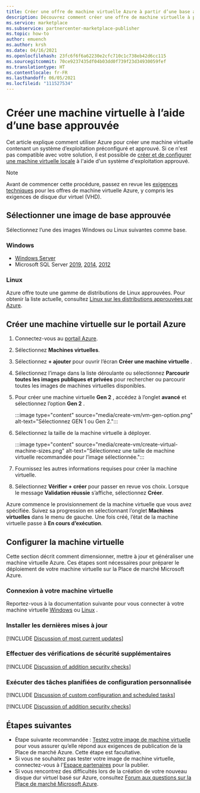 ```yaml
---
title: Créer une offre de machine virtuelle Azure à partir d’une base approuvée
description: Découvrez comment créer une offre de machine virtuelle à partir d’une base approuvée (Place de marché Azure).
ms.service: marketplace
ms.subservice: partnercenter-marketplace-publisher
ms.topic: how-to
author: emuench
ms.author: krsh
ms.date: 04/16/2021
ms.openlocfilehash: 23fc6f6f6a62230e2cfc710c1c738eb42d6cc115
ms.sourcegitcommit: 70ce9237435df04b03dd0f739f23d34930059fef
ms.translationtype: HT
ms.contentlocale: fr-FR
ms.lasthandoff: 06/05/2021
ms.locfileid: "111527534"
---
```

# <a name="create-a-virtual-machine-using-an-approved-base"></a>Créer une machine virtuelle à l’aide d’une base approuvée

Cet article explique comment utiliser Azure pour créer une machine virtuelle contenant un système d’exploitation préconfiguré et approuvé. Si ce n'est pas compatible avec votre solution, il est possible de [créer et de configurer une machine virtuelle locale](azure-vm-create-using-own-image.md) à l'aide d'un système d'exploitation approuvé.

> [!NOTE]
> Avant de commencer cette procédure, passez en revue les [exigences techniques](marketplace-virtual-machines.md#technical-requirements) pour les offres de machine virtuelle Azure, y compris les exigences de disque dur virtuel (VHD).

## <a name="select-an-approved-base-image"></a>Sélectionner une image de base approuvée

Sélectionnez l’une des images Windows ou Linux suivantes comme base.

### <a name="windows"></a>Windows

- [Windows Server](https://azuremarketplace.microsoft.com/en-us/marketplace/apps/microsoftwindowsserver.windowsserver?tab=Overview)
- Microsoft SQL Server [2019](https://azuremarketplace.microsoft.com/marketplace/apps/microsoftsqlserver.sql2019-ws2019?tab=Overview), [2014](https://azuremarketplace.microsoft.com/marketplace/apps/microsoftsqlserver.sql2014sp3-ws2012r2?tab=Overview), [2012](https://azuremarketplace.microsoft.com/marketplace/apps/microsoftsqlserver.sql2012sp4-ws2012r2?tab=Overview)

### <a name="linux"></a>Linux

Azure offre toute une gamme de distributions de Linux approuvées. Pour obtenir la liste actuelle, consultez [Linux sur les distributions approuvées par Azure](../virtual-machines/linux/endorsed-distros.md).

## <a name="create-vm-on-the-azure-portal"></a>Créer une machine virtuelle sur le portail Azure

1. Connectez-vous au [portail Azure](https://ms.portal.azure.com/).
2. Sélectionnez **Machines virtuelles**.
3. Sélectionnez **+ ajouter**  pour ouvrir l’écran **Créer une machine virtuelle** .
4. Sélectionnez l’image dans la liste déroulante ou sélectionnez **Parcourir toutes les images publiques et privées** pour rechercher ou parcourir toutes les images de machines virtuelles disponibles.
5. Pour créer une machine virtuelle **Gen 2** , accédez à l’onglet **avancé** et sélectionnez l’option **Gen 2** .

    :::image type="content" source="media/create-vm/vm-gen-option.png" alt-text="Sélectionnez GEN 1 ou Gen 2.":::

6. Sélectionnez la taille de la machine virtuelle à déployer.

    :::image type="content" source="media/create-vm/create-virtual-machine-sizes.png" alt-text="Sélectionnez une taille de machine virtuelle recommandée pour l’image sélectionnée.":::

7. Fournissez les autres informations requises pour créer la machine virtuelle.
8. Sélectionnez **Vérifier + créer** pour passer en revue vos choix. Lorsque le message **Validation réussie** s’affiche, sélectionnez **Créer**.

Azure commence le provisionnement de la machine virtuelle que vous avez spécifiée. Suivez sa progression en sélectionnant l’onglet **Machines virtuelles** dans le menu de gauche. Une fois créé, l’état de la machine virtuelle passe à **En cours d’exécution**.

## <a name="configure-the-vm"></a>Configurer la machine virtuelle

Cette section décrit comment dimensionner, mettre à jour et généraliser une machine virtuelle Azure. Ces étapes sont nécessaires pour préparer le déploiement de votre machine virtuelle sur la Place de marché Microsoft Azure.

### <a name="connect-to-your-vm"></a>Connexion à votre machine virtuelle

Reportez-vous à la documentation suivante pour vous connecter à votre machine virtuelle [Windows](../virtual-machines/windows/connect-logon.md) ou [Linux](../virtual-machines/linux/ssh-from-windows.md#connect-to-your-vm) .

### <a name="install-the-most-current-updates"></a>Installer les dernières mises à jour

[!INCLUDE [Discussion of most current updates](includes/most-current-updates.md)]

### <a name="perform-additional-security-checks"></a>Effectuer des vérifications de sécurité supplémentaires

[!INCLUDE [Discussion of addition security checks](includes/additional-security-checks.md)]

### <a name="perform-custom-configuration-and-scheduled-tasks"></a>Exécuter des tâches planifiées de configuration personnalisée

[!INCLUDE [Discussion of custom configuration and scheduled tasks](includes/custom-config.md)]

[!INCLUDE [Discussion of addition security checks](includes/size-connect-generalize.md)]

## <a name="next-steps"></a>Étapes suivantes

- Étape suivante recommandée : [Testez votre image de machine virtuelle](azure-vm-image-test.md) pour vous assurer qu’elle répond aux exigences de publication de la Place de marché Azure. Cette étape est facultative.
- Si vous ne souhaitez pas tester votre image de machine virtuelle, connectez-vous à l'[Espace partenaires](https://partner.microsoft.com/) pour la publier.
- Si vous rencontrez des difficultés lors de la création de votre nouveau disque dur virtuel basé sur Azure, consultez [Forum aux questions sur la Place de marché Microsoft Azure](azure-vm-create-faq.md).
